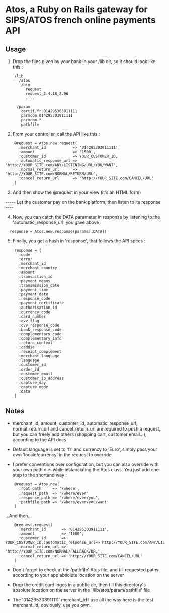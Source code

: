 Atos, a Ruby on Rails gateway for SIPS/ATOS french online payments API
===

Usage
---
1. Drop the files given by your bank in your /lib dir, so it should look like this :

```
    /lib
      /atos
       /bin
         request
         request_2.4.18_2.96
         ....

     /param
       certif.fr.014295303911111
       parmcom.014295303911111
       parmcom.*
       pathfile
```

2. From your controller, call the API like this :
```
    @request = Atos.new.request(
      :merchant_id            => '014295303911111',
      :amount                 => '1500',
      :customer_id            => YOUR_CUSTOMER_ID,
      :automatic_response_url => 'http://YOUR_SITE.com/ANY/LISTENING/URL/YOU/WANT',
      :normal_return_url      => 'http://YOUR_SITE.com/NORMAL/RETURN/URL',
      :cancel_return_url      => 'http://YOUR_SITE.com/CANCEL/URL'
    )
```
3. And then show the @request in your view (it's an HTML form)

----- Let the customer pay on the bank platform, then listen to its response ----

4. Now, you can catch the DATA parameter in response by listening to the 'automatic\_response\_url' you gave above
```
  response = Atos.new.response(params[:DATA])
```

5. Finally, you get a hash in 'response', that follows the API specs :
```
    response = {
      :code
      :error
      :merchant_id
      :merchant_country
      :amount
      :transaction_id
      :payment_means
      :transmission_date
      :payment_time
      :payment_date
      :response_code
      :payment_certificate
      :authorisation_id
      :currency_code
      :card_number
      :cvv_flag
      :cvv_response_code
      :bank_response_code
      :complementary_code
      :complementary_info
      :return_context
      :caddie
      :receipt_complement
      :merchant_language
      :language
      :customer_id
      :order_id
      :customer_email
      :customer_ip_address
      :capture_day
      :capture_mode
      :data
    }
```

Notes
---
- merchant_id, amount, customer_id, automatic_response_url, normal_return_url and cancel_return_url
  are required to push a request, but you can freely add others (shopping cart, customer email...),
  according to the API docs.

- Default language is set to 'fr' and currency to 'Euro', simply pass your own 'locale/currency' in
  the request to override.

- I prefer conventions over configuration, but you can also override with your own path dirs while
  instanciating the Atos class. You just add one step to the shortand way :

```
    @request = Atos.new(
      :root_path     => '/where',
      :request_path  => '/where/ever'
      :response_path => '/where/ever/you',
      :pathfile_path => '/where/ever/you/want'
    )
```

...And then...

```
    @request.request(
      :merchant_id       => '014295303911111',
      :amount            => '1500',
      :customer_id       => YOUR_CUSTOMER_ID,:automatic_response_url=>'http://YOUR_SITE.com/ANY/LISTENING/URL/YOU/WANT',
      :normal_return_url => 'http://YOUR_SITE.com/NORMAL/FALLBACK/URL',
      :cancel_return_url => 'http://YOUR_SITE.com/CANCEL/URL'
    )
```

* Don't forget to check at the 'pathfile' Atos file, and fill requested paths according to your app absolute location on the server

* Drop the credit card logos in a public dir, then fill this directory's absolute location on the server
  in the '/lib/atos/param/pathfile' file

* The '014295303911111' merchant\_id I use all the way here is the test merchant\_id, obviously, use you own.

